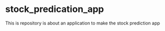 # stock_predication_app
This is repository is about an application to make the stock prediction app
